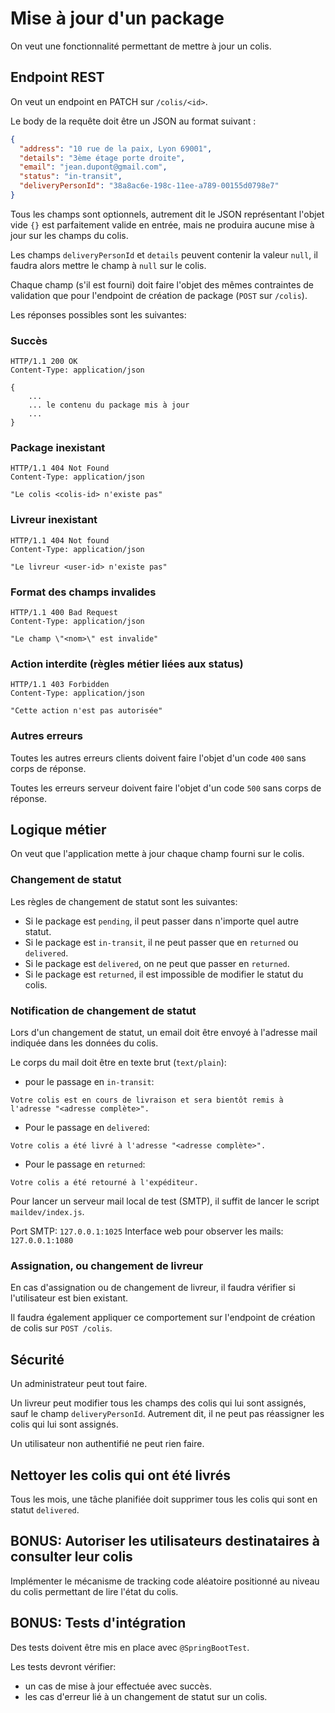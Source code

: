 # Mise à jour d'un package

On veut une fonctionnalité permettant de mettre à jour un colis.

## Endpoint REST

On veut un endpoint en PATCH sur `/colis/<id>`.

Le body de la requête doit être un JSON au format suivant :

```json
{
  "address": "10 rue de la paix, Lyon 69001",
  "details": "3ème étage porte droite",
  "email": "jean.dupont@gmail.com",
  "status": "in-transit",
  "deliveryPersonId": "38a8ac6e-198c-11ee-a789-00155d0798e7"
}
```

Tous les champs sont optionnels, autrement dit le JSON représentant l'objet vide `{}` est parfaitement valide en entrée, mais ne produira aucune mise à jour sur les champs du colis.

Les champs `deliveryPersonId` et `details` peuvent contenir la valeur `null`, il faudra alors mettre le champ à `null` sur le colis.

Chaque champ (s'il est fourni) doit faire l'objet des mêmes contraintes de validation que pour l'endpoint de création de package (`POST` sur `/colis`).

Les réponses possibles sont les suivantes:

### Succès

```http
HTTP/1.1 200 OK
Content-Type: application/json

{
    ...
    ... le contenu du package mis à jour
    ...
}
```

### Package inexistant

```http
HTTP/1.1 404 Not Found
Content-Type: application/json

"Le colis <colis-id> n'existe pas"
```

### Livreur inexistant

```http
HTTP/1.1 404 Not found
Content-Type: application/json

"Le livreur <user-id> n'existe pas"
```

### Format des champs invalides

```http
HTTP/1.1 400 Bad Request
Content-Type: application/json

"Le champ \"<nom>\" est invalide"
```

### Action interdite (règles métier liées aux status)

```http
HTTP/1.1 403 Forbidden
Content-Type: application/json

"Cette action n'est pas autorisée"
```

### Autres erreurs

Toutes les autres erreurs clients doivent faire l'objet d'un code `400` sans corps de réponse.

Toutes les erreurs serveur doivent faire l'objet d'un code `500` sans corps de réponse.

## Logique métier

On veut que l'application mette à jour chaque champ fourni sur le colis.

### Changement de statut

Les règles de changement de statut sont les suivantes:

- Si le package est `pending`, il peut passer dans n'importe quel autre statut.
- Si le package est `in-transit`, il ne peut passer que en `returned` ou `delivered`.
- Si le package est `delivered`, on ne peut que passer en `returned`.
- Si le package est `returned`, il est impossible de modifier le statut du colis.

### Notification de changement de statut

Lors d'un changement de statut, un email doit être envoyé à l'adresse mail indiquée dans les données du colis.

Le corps du mail doit être en texte brut (`text/plain`):

- pour le passage en `in-transit`:

```
Votre colis est en cours de livraison et sera bientôt remis à l'adresse "<adresse complète>".
```

- Pour le passage en `delivered`:

```
Votre colis a été livré à l'adresse "<adresse complète>".
```

- Pour le passage en `returned`:

```
Votre colis a été retourné à l'expéditeur.
```

Pour lancer un serveur mail local de test (SMTP), il suffit de lancer le script `maildev/index.js`.

Port SMTP: `127.0.0.1:1025`
Interface web pour observer les mails: `127.0.0.1:1080`

### Assignation, ou changement de livreur

En cas d'assignation ou de changement de livreur, il faudra vérifier si l'utilisateur est bien existant.

Il faudra également appliquer ce comportement sur l'endpoint de création de colis sur `POST /colis`.

## Sécurité

Un administrateur peut tout faire.

Un livreur peut modifier tous les champs des colis qui lui sont assignés, sauf le champ `deliveryPersonId`. Autrement dit, il ne peut pas réassigner les colis qui lui sont assignés.

Un utilisateur non authentifié ne peut rien faire.

## Nettoyer les colis qui ont été livrés

Tous les mois, une tâche planifiée doit supprimer tous les colis qui sont en statut `delivered`.

## BONUS: Autoriser les utilisateurs destinataires à consulter leur colis

Implémenter le mécanisme de tracking code aléatoire positionné au niveau du colis permettant de lire l'état du colis.

## BONUS: Tests d'intégration

Des tests doivent être mis en place avec `@SpringBootTest`.

Les tests devront vérifier: 

- un cas de mise à jour effectuée avec succès.
- les cas d'erreur lié à un changement de statut sur un colis.